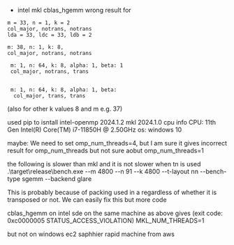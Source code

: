 - intel mkl cblas_hgemm wrong result for 
```
m = 33, n = 1, k = 2 
col_major, notrans, notrans
lda = 33, ldc = 33, ldb = 2

m: 38, n: 1, k: 8,
col_major, notrans, notrans

 m: 1, n: 64, k: 8, alpha: 1, beta: 1
 col_major, notrans, trans


 m: 1, n: 64, k: 8, alpha: 1, beta: 
  col_major, trans, trans
```

(also for other k values 8 and m e.g. 37)


used pip to isntall
intel-openmp 2024.1.2
mkl          2024.1.0
cpu info
CPU: 11th Gen Intel(R) Core(TM) i7-11850H @ 2.50GHz
os: windows 10


maybe: We need to set omp_num_threads=4, but I am sure it gives incorrect result for omp_num_threads
but not sure aobut omp_num_threads=1


the following is slower than mkl and it is not slower when tn is used
 .\target\release\bench.exe --m 4800 --n 91 --k 4800 --t-layout nn --bench-type sgemm --backend glare

This is probably because of packing used in a regardless of whether it is transposed or not.
We can easily fix this but more code

cblas_hgemm on intel sde on the same machine as above gives (exit code: 0xc0000005 STATUS_ACCESS_VIOLATION)
MKL_NUM_THREADS=1

but not on windows ec2 saphhier rapid machine from aws